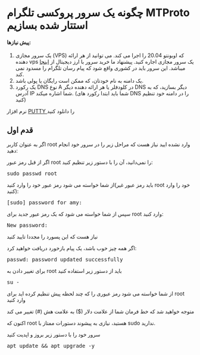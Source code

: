 # چگونه یک سرور پروکسی تلگرام MTProto استتار شده بسازیم
<h4>پیش نیازها:</h4>

1. یک سرور مجازی (VPS) که اوبونتو 20.04 را اجرا می کند. می توانید از هر ارائه دهنده vps یک سرور مجازی اجاره کنید. پیشنهاد ما خرید سرور با ارز دیجیتال از  <a href="https://support.cloudzy.com/aff.php?aff=1557" target="_blank"> اینجا </a> میباشد. این سرور باید در کشوری واقع شود که پیام رسان تلگرام را مسدود نمی کند.
2. یک دامنه به نام خودتان، که ممکن است رایگان یا پولی باشد.
3. یک رکورد DNS نوع A در کلودفلر یا هر ارائه دهنده دیگر DNS دیگر بسازید، که به آدرس IP شما اشاره میکند. (شما باید ابتدا رکورد های DNS را در دامنه خود تنظیم کنید)

نرم افزار <a href="https://uploadb.me/direct/cjlbd3c6vuwm/CC_%208.0l.rar.html" target="_blank"> PUTTY </a> را دانلود کنید

<h2>قدم اول</h2>

اگر به عنوان کاربر root وارد نشده ایید نیاز هست که مراحل زیر را در سرور خود انجام دهید:

اگر از قبل رمز عبور root را نمی‌دانید، آن را با دستور زیر تنظیم کنید:

<pre>sudo passwd root</pre>

از شما خواسته می شود رمز عبور خود را وارد کنید(باید رمز عبور غیر root خود را وارد کنید):

<pre>[sudo] password for amy:</pre>

سپس از شما خواسته می شود که یک رمز عبور جدید برای root وارد کنید:

<pre>New password:</pre>

نیاز هست که این پسورد را مجددا تایید کنید

اگر همه چیز خوب باشد، یک پیام بازخورد دریافت خواهید کرد:

<pre>passwd: password updated successfully</pre>

برای تغییر دادن به root باید از دستور زیر استفاده کنید

<pre>su -</pre>

از شما خواسته می شود رمز عبوری را که چند لحظه پیش تنظیم کرده اید برای root وارد کنید

متوجه خواهید شد که خط فرمان شما از علامت دلار ($) به علامت هش (#) تغییر می کند

اکنون که root هستید، نیازی به پیشوند دستورات ممتاز با sudo ندارید.

سرور خود را با دستور زیر بروز و اپدیت کنید

<pre>apt update && apt upgrade -y</pre>
